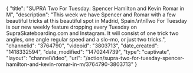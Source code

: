 {
    "title": "SUPRA Two For Tuesday: Spencer Hamilton and Kevin Romar in M",
    "description": "This week we have Spencer and Romar with a few beautiful tricks at this beautiful spot in Madrid, Spain.\n\nTwo For Tuesday is our new weekly feature dropping every Tuesday on SupraSkateboarding.com and Instagram. It will consist of one trick two angles, one angle regular speed and a slo-mo, or just two tricks.",
    "channelid": "3764790",
    "videoid": "3803713",
    "date_created": "1418332594",
    "date_modified": "1470244739",
    "type": "captivate",
    "layout": "channelVideo",
    "url": "\/action\/supra-two-for-tuesday-spencer-hamilton-and-kevin-romar-in-m\/3764790-3803713"
}